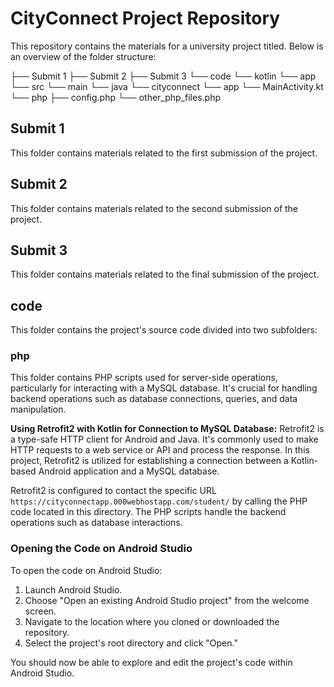 # CityConnect Project Repository

This repository contains the materials for a university project titled. Below is an overview of the folder structure:

├── Submit 1
├── Submit 2
├── Submit 3
└── code
    └── kotlin
        └── app
            └── src
                └── main
                    └── java
                        └── cityconnect
                            └── app
                                └── MainActivity.kt
└── php
    ├── config.php
    └── other_php_files.php


## Submit 1
This folder contains materials related to the first submission of the project.

## Submit 2
This folder contains materials related to the second submission of the project.

## Submit 3
This folder contains materials related to the final submission of the project.

## code
This folder contains the project's source code divided into two subfolders:

### php
This folder contains PHP scripts used for server-side operations, particularly for interacting with a MySQL database. It's crucial for handling backend operations such as database connections, queries, and data manipulation.

**Using Retrofit2 with Kotlin for Connection to MySQL Database:**
Retrofit2 is a type-safe HTTP client for Android and Java. It's commonly used to make HTTP requests to a web service or API and process the response. In this project, Retrofit2 is utilized for establishing a connection between a Kotlin-based Android application and a MySQL database. 

Retrofit2 is configured to contact the specific URL `https://cityconnectapp.000webhostapp.com/student/` by calling the PHP code located in this directory. The PHP scripts handle the backend operations such as database interactions. 


### Opening the Code on Android Studio
To open the code on Android Studio:

1. Launch Android Studio.
2. Choose "Open an existing Android Studio project" from the welcome screen.
3. Navigate to the location where you cloned or downloaded the repository.
4. Select the project's root directory and click "Open."

You should now be able to explore and edit the project's code within Android Studio.


